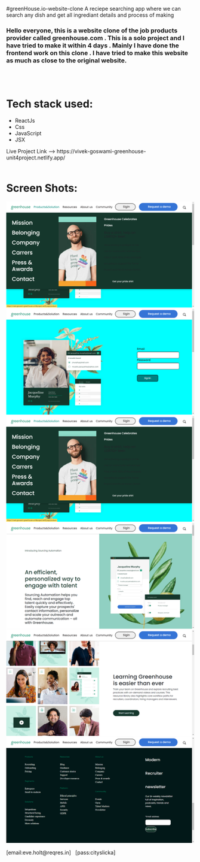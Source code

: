 #greenHouse.io-website-clone
A reciepe searching app where we can search any dish and get all ingrediant details and process of making

<h3>Hello everyone, this is a website clone of the job products provider called greenhouse.com . This is a solo project and I have tried to make it within 4 days . Mainly I have done the frontend work on this clone . I have tried to make this website as much as close to the original website.</h3><br/><br/>
<h1>Tech stack used: </h1>
<ul>
<li>ReactJs</li>
<li>Css</li>
<li>JavaScript</li>
<li>JSX</li>

</ul>
Live Project Link --> https://vivek-goswami-greenhouse-unit4project.netlify.app/   <br/><br/>
<h1>Screen Shots:</h1>
<img src="https://github.com/vivekgoswami934/ReactProjects/blob/master/images/Screenshot%20(873).png?raw=true" />
<img src="https://github.com/vivekgoswami934/ReactProjects/blob/master/images/Screenshot%20(872).png?raw=true" />
<img src="https://github.com/vivekgoswami934/ReactProjects/blob/master/images/Screenshot%20(874).png?raw=true" />
<img src="https://github.com/vivekgoswami934/ReactProjects/blob/master/images/Screenshot%20(875).png?raw=true" />
<img src="https://github.com/vivekgoswami934/ReactProjects/blob/master/images/Screenshot%20(876).png?raw=true" />
<img src="https://github.com/vivekgoswami934/ReactProjects/blob/master/images/Screenshot%20(877).png?raw=true" />

<p>[email:eve.holt@reqres.in]   &nbsp; [pass:cityslicka]</p>
